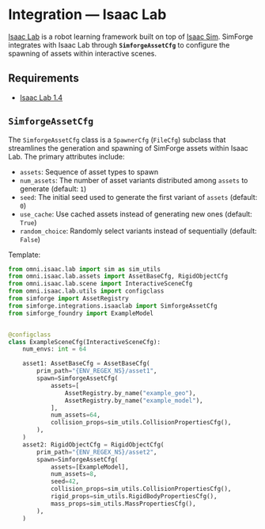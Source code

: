 # Integration — Isaac Lab

[Isaac Lab](https://isaac-sim.github.io/IsaacLab) is a robot learning framework built on top of [Isaac Sim](https://developer.nvidia.com/isaac/sim). SimForge integrates with Isaac Lab through **`SimforgeAssetCfg`** to configure the spawning of assets within interactive scenes.

## Requirements

- [Isaac Lab 1.4](https://isaac-sim.github.io/IsaacLab/v1.4.0/source/setup/installation/index.html)

## `SimforgeAssetCfg`

The `SimforgeAssetCfg` class is a `SpawnerCfg` (`FileCfg`) subclass that streamlines the generation and spawning of SimForge assets within Isaac Lab. The primary attributes include:

- `assets`: Sequence of asset types to spawn
- `num_assets`: The number of asset variants distributed among `assets` to generate (default: `1`)
- `seed`: The initial seed used to generate the first variant of `assets` (default: `0`)
- `use_cache`: Use cached assets instead of generating new ones (default: `True`)
- `random_choice`: Randomly select variants instead of sequentially (default: `False`)

Template:

```py
from omni.isaac.lab import sim as sim_utils
from omni.isaac.lab.assets import AssetBaseCfg, RigidObjectCfg
from omni.isaac.lab.scene import InteractiveSceneCfg
from omni.isaac.lab.utils import configclass
from simforge import AssetRegistry
from simforge.integrations.isaaclab import SimforgeAssetCfg
from simforge_foundry import ExampleModel


@configclass
class ExampleSceneCfg(InteractiveSceneCfg):
    num_envs: int = 64

    asset1: AssetBaseCfg = AssetBaseCfg(
        prim_path="{ENV_REGEX_NS}/asset1",
        spawn=SimforgeAssetCfg(
            assets=[
                AssetRegistry.by_name("example_geo"),
                AssetRegistry.by_name("example_model"),
            ],
            num_assets=64,
            collision_props=sim_utils.CollisionPropertiesCfg(),
        ),
    )
    asset2: RigidObjectCfg = RigidObjectCfg(
        prim_path="{ENV_REGEX_NS}/asset2",
        spawn=SimforgeAssetCfg(
            assets=[ExampleModel],
            num_assets=8,
            seed=42,
            collision_props=sim_utils.CollisionPropertiesCfg(),
            rigid_props=sim_utils.RigidBodyPropertiesCfg(),
            mass_props=sim_utils.MassPropertiesCfg(),
        ),
    )
```
